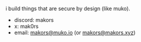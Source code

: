 i build things that are secure by design (like muko).

- discord: makors
- x: mak0rs
- email: makors@muko.io (or makors@makors.xyz)
